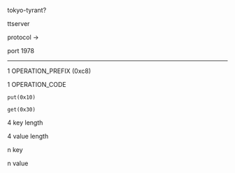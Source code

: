 tokyo-tyrant?

ttserver

protocol ->

port 1978

-----------------

1   OPERATION_PREFIX (0xc8)

1   OPERATION_CODE

    put(0x10)
    
    get(0x30)

4   key length

4   value length

n   key

n   value
